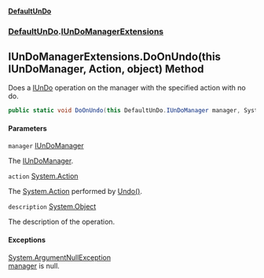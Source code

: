 #### [DefaultUnDo](../../index.md 'index')
### [DefaultUnDo](../../index.md#DefaultUnDo 'DefaultUnDo').[IUnDoManagerExtensions](index.md 'DefaultUnDo\.IUnDoManagerExtensions')

## IUnDoManagerExtensions\.DoOnUndo\(this IUnDoManager, Action, object\) Method

Does a [IUnDo](../IUnDo/index.md 'DefaultUnDo\.IUnDo') operation on the manager with the specified action with no do\.

```csharp
public static void DoOnUndo(this DefaultUnDo.IUnDoManager manager, System.Action action, object? description=null);
```
#### Parameters

<a name='DefaultUnDo.IUnDoManagerExtensions.DoOnUndo(thisDefaultUnDo.IUnDoManager,System.Action,object).manager'></a>

`manager` [IUnDoManager](../IUnDoManager/index.md 'DefaultUnDo\.IUnDoManager')

The [IUnDoManager](../IUnDoManager/index.md 'DefaultUnDo\.IUnDoManager')\.

<a name='DefaultUnDo.IUnDoManagerExtensions.DoOnUndo(thisDefaultUnDo.IUnDoManager,System.Action,object).action'></a>

`action` [System\.Action](https://docs.microsoft.com/en-us/dotnet/api/System.Action 'System\.Action')

The [System\.Action](https://docs.microsoft.com/en-us/dotnet/api/System.Action 'System\.Action') performed by [Undo\(\)](../IUnDo/Undo().md 'DefaultUnDo\.IUnDo\.Undo\(\)')\.

<a name='DefaultUnDo.IUnDoManagerExtensions.DoOnUndo(thisDefaultUnDo.IUnDoManager,System.Action,object).description'></a>

`description` [System\.Object](https://docs.microsoft.com/en-us/dotnet/api/System.Object 'System\.Object')

The description of the operation\.

#### Exceptions

[System\.ArgumentNullException](https://docs.microsoft.com/en-us/dotnet/api/System.ArgumentNullException 'System\.ArgumentNullException')  
[manager](DoOnUndo(thisIUnDoManager,Action,object).md#DefaultUnDo.IUnDoManagerExtensions.DoOnUndo(thisDefaultUnDo.IUnDoManager,System.Action,object).manager 'DefaultUnDo\.IUnDoManagerExtensions\.DoOnUndo\(this DefaultUnDo\.IUnDoManager, System\.Action, object\)\.manager') is null\.